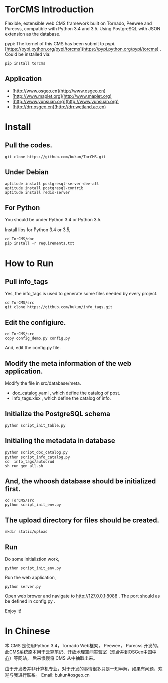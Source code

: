 # TorCMS Introduction
Flexible, extensible web CMS framework built on Tornado, Peewee and Purecss, compatible with Python 3.4 and 3.5.
Using PostgreSQL with JSON extension as the database.


pypi:  The kernel of this CMS has been submit to pypi.
[https://pypi.python.org/pypi/torcms](https://pypi.python.org/pypi/torcms) . Could be installed via:

    pip install torcms



## Application

* [http://www.osgeo.cn](http://www.osgeo.cn)
* [http://www.maplet.org](http://www.maplet.org)
* [http://www.yunsuan.org](http://www.yunsuan.org)
* [http://drr.osgeo.cn](http://drr.wetland.ac.cn)



# Install

## Pull the codes.

    git clone https://github.com/bukun/TorCMS.git



## Under Debian

    aptitude install postgresql-server-dev-all
    aptitude install postgresql-contrib
    aptitude install redis-server

## For Python

You should be under Python 3.4 or Python 3.5.

Install libs for Python 3.4 or 3.5,

    cd TorCMS/doc
    pip install -r requirements.txt    

# How to Run

## Pull info_tags

Yes,  the info_tags is used to generate some files needed by every project.

    cd TorCMS/src
    git clone https://github.com/bukun/info_tags.git

## Edit the configiure.

    cd TorCMS/src
    copy config_demo.py config.py   

And, edit the config.py file.

## Modify the meta information of the web application.

Modify the file in src/database/meta.

* doc_catalog.yaml , which define the catalog of post.
* info_tags.xlsx , which define the catalog of info.

## Initialize the PostgreSQL schema

    python script_init_table.py

## Initialing the metadata in database

    python script_doc_catalog.py
    python script_info_catalog.py
    cd  info_tags/autocrud
    sh run_gen_all.sh

## And, the whoosh database should be initialized first.

    cd TorCMS/src 
    python script_init_env.py

## The upload directory for files should be created.

    mkdir static/upload

## Run

Do some initializtion work,

    python script_init_env.py

Run the web application,

    python server.py

Open web brower and navigate to http://127.0.0.1:8088 .  The port should as be defined in config.py .

Enjoy it!

# In Chinese

本 CMS 是使用Python 3.4，Tornado Web框架， Peewee， Purecss 开发的。
此CMS系统原本用于[云算笔记](http://www.yunsuan.org)、[开放地理空间实验室](http://lab.osgeo.cn)（现合并到[OSGeo中国中心](http://www.osgeo.cn)）等网站，
后来慢慢将 CMS 从中抽取出来。

由于开发者并非计算机专业，对于开发的事情很多只是一知半解，如果有问题，欢迎与我进行联系。 Email: bukun#osgeo.cn

